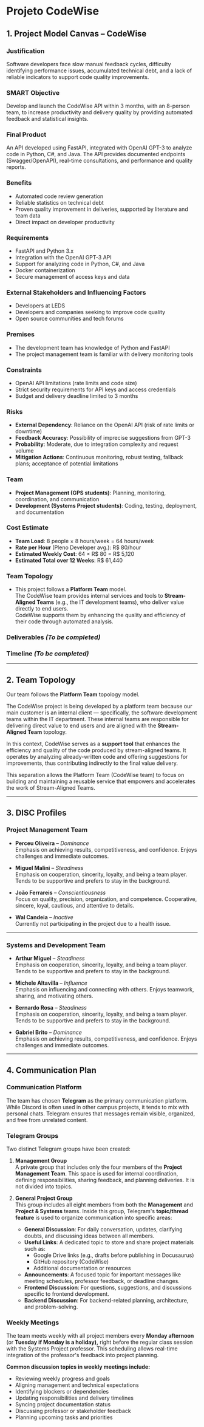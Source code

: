 # Projeto CodeWise

## 1. Project Model Canvas – CodeWise

### Justification  
Software developers face slow manual feedback cycles, difficulty identifying performance issues, accumulated technical debt, and a lack of reliable indicators to support code quality improvements.

### SMART Objective  
Develop and launch the CodeWise API within 3 months, with an 8-person team, to increase productivity and delivery quality by providing automated feedback and statistical insights.

### Final Product  
An API developed using FastAPI, integrated with OpenAI GPT-3 to analyze code in Python, C#, and Java. The API provides documented endpoints (Swagger/OpenAPI), real-time consultations, and performance and quality reports.

### Benefits  
- Automated code review generation  
- Reliable statistics on technical debt  
- Proven quality improvement in deliveries, supported by literature and team data  
- Direct impact on developer productivity

### Requirements  
- FastAPI and Python 3.x  
- Integration with the OpenAI GPT-3 API  
- Support for analyzing code in Python, C#, and Java  
- Docker containerization  
- Secure management of access keys and data

### External Stakeholders and Influencing Factors  
- Developers at LEDS  
- Developers and companies seeking to improve code quality  
- Open source communities and tech forums

### Premises  
- The development team has knowledge of Python and FastAPI  
- The project management team is familiar with delivery monitoring tools

### Constraints  
- OpenAI API limitations (rate limits and code size)  
- Strict security requirements for API keys and access credentials  
- Budget and delivery deadline limited to 3 months

### Risks  
- **External Dependency**: Reliance on the OpenAI API (risk of rate limits or downtime)  
- **Feedback Accuracy**: Possibility of imprecise suggestions from GPT-3  
- **Probability**: Moderate, due to integration complexity and request volume  
- **Mitigation Actions**: Continuous monitoring, robust testing, fallback plans; acceptance of potential limitations

### Team  
- **Project Management (GPS students)**: Planning, monitoring, coordination, and communication  
- **Development (Systems Project students)**: Coding, testing, deployment, and documentation

### Cost Estimate  
- **Team Load**: 8 people × 8 hours/week = 64 hours/week  
- **Rate per Hour** (Pleno Developer avg.): R$ 80/hour  
- **Estimated Weekly Cost**: 64 × R$ 80 = R$ 5,120  
- **Estimated Total over 12 Weeks**: R$ 61,440

### Team Topology  
- This project follows a **Platform Team** model.  
  The CodeWise team provides internal services and tools to **Stream-Aligned Teams** (e.g., the IT development teams), who deliver value directly to end users.  
  CodeWise supports them by enhancing the quality and efficiency of their code through automated analysis.

### Deliverables *(To be completed)*  
<!-- Define the major deliverables of the CodeWise project, e.g.:
- Code Analysis Module
- Discord Notification Integration
- Web-based Documentation Portal
-->

### Timeline *(To be completed)*  
<!-- Example structure:
- Month 1: Requirement gathering, design, prototyping
- Month 2: Module development, GPT-3 integration, early testing
- Month 3: Final testing, documentation, beta release
-->

---

## 2. Team Topology

Our team follows the **Platform Team** topology model.

The CodeWise project is being developed by a platform team because our main customer is an internal client — specifically, the software development teams within the IT department. These internal teams are responsible for delivering direct value to end users and are aligned with the **Stream-Aligned Team** topology.

In this context, CodeWise serves as a **support tool** that enhances the efficiency and quality of the code produced by stream-aligned teams. It operates by analyzing already-written code and offering suggestions for improvements, thus contributing indirectly to the final value delivery.

This separation allows the Platform Team (CodeWise team) to focus on building and maintaining a reusable service that empowers and accelerates the work of Stream-Aligned Teams.

---

## 3. DISC Profiles

### Project Management Team

- **Perceu Oliveira** – *Dominance*  
  Emphasis on achieving results, competitiveness, and confidence. Enjoys challenges and immediate outcomes.

- **Miguel Malini** – *Steadiness*  
  Emphasis on cooperation, sincerity, loyalty, and being a team player. Tends to be supportive and prefers to stay in the background.

- **João Ferrareis** – *Conscientiousness*  
  Focus on quality, precision, organization, and competence. Cooperative, sincere, loyal, cautious, and attentive to details.

- **Wal Candeia** – *Inactive*  
  Currently not participating in the project due to a health issue.

---

### Systems and Development Team

- **Arthur Miguel** – *Steadiness*  
  Emphasis on cooperation, sincerity, loyalty, and being a team player. Tends to be supportive and prefers to stay in the background.

- **Michele Altavilla** – *Influence*  
  Emphasis on influencing and connecting with others. Enjoys teamwork, sharing, and motivating others.

- **Bernardo Rosa** – *Steadiness*  
  Emphasis on cooperation, sincerity, loyalty, and being a team player. Tends to be supportive and prefers to stay in the background.

- **Gabriel Brito** – *Dominance*  
  Emphasis on achieving results, competitiveness, and confidence. Enjoys challenges and immediate outcomes.

---

## 4. Communication Plan

### Communication Platform

The team has chosen **Telegram** as the primary communication platform. While Discord is often used in other campus projects, it tends to mix with personal chats. Telegram ensures that messages remain visible, organized, and free from unrelated content.

### Telegram Groups

Two distinct Telegram groups have been created:

1. **Management Group**  
   A private group that includes only the four members of the **Project Management Team**. This space is used for internal coordination, defining responsibilities, sharing feedback, and planning deliveries. It is not divided into topics.

2. **General Project Group**  
   This group includes all eight members from both the **Management** and **Project & Systems** teams. Inside this group, Telegram's **topic/thread feature** is used to organize communication into specific areas:

   - **General Discussion**: For daily conversation, updates, clarifying doubts, and discussing ideas between all members.
   - **Useful Links**: A dedicated topic to store and share project materials such as:
     - Google Drive links (e.g., drafts before publishing in Docusaurus)
     - GitHub repository (CodeWise)
     - Additional documentation or resources
   - **Announcements**: A focused topic for important messages like meeting schedules, professor feedback, or deadline changes.
   - **Frontend Discussion**: For questions, suggestions, and discussions specific to frontend development.
   - **Backend Discussion**: For backend-related planning, architecture, and problem-solving.

### Weekly Meetings

The team meets weekly with all project members every **Monday afternoon** (or **Tuesday if Monday is a holiday),** right before the regular class session with the Systems Project professor. This scheduling allows real-time integration of the professor's feedback into project planning.

**Common discussion topics in weekly meetings include:**

- Reviewing weekly progress and goals
- Aligning management and technical expectations
- Identifying blockers or dependencies
- Updating responsibilities and delivery timelines
- Syncing project documentation status
- Discussing professor or stakeholder feedback
- Planning upcoming tasks and priorities